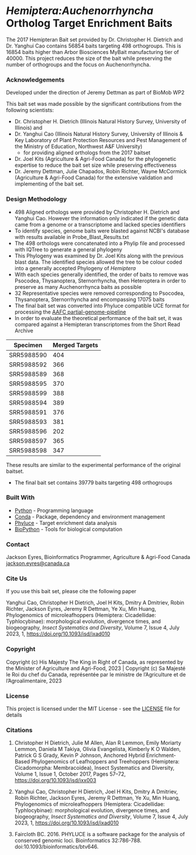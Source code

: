 # *Hemiptera:Auchenorrhyncha* Ortholog Target Enrichment Baits

The 2017 Hemipteran Bait set provided by Dr. Christopher H. Dietrich and Dr. Yanghui Cao contains 56854 baits targeting 498 orthogroups. This is 16854 baits higher than Arbor Biosciences MyBait manufacturing tier of 40000. This project reduces the size of the bait while preserving the number of orthogroups and the focus on Auchenorrhyncha.

### Acknowledgements

Developed under the direction of Jeremy Dettman as part of BioMob WP2

This bait set was made possible by the significant contributions from the following scientists:

- Dr. Christopher H. Dietrich (Illinois Natural History Survey, University of Illinois) and
- Dr. Yanghui Cao (Illinois Natural History Survey, University of Illinois & Key Laboratory of Plant Protection Resources and Pest Management of the Ministry of Education, Northwest A&F University)
  - for providing aligned orthologs from the 2017 baitset
- Dr. Joel Kits (Agriculture & Agri-Food Canada) for the phylogenetic expertise to reduce the bait set size while preserving effectiveness
- Dr. Jeremy Dettman, Julie Chapados, Robin Richter, Wayne McCormick (Agriculture & Agri-Food Canada) for the extensive validation and implementing of the bait set.

### Design Methodology

* 498 Aligned orthologs were provided by Christopher H. Dietrich and Yanghui Cao. However the information only indicated if the genetic data came from a genome or a transcriptome and lacked species identifiers
* To identify species, genome baits were blasted against NCBI's database with results available in Probe_Blast_Results.txt
* The 498 orthologs were concatenated into a Phylip file and processed with IQTree to generate a general phylogeny
* This Phylogeny was examined by Dr. Joel Kits along with the previous blast data. 
The identified species allowed the tree to be colour coded into a generally accepted Phylogeny of *Hemiptera*
* With each species generally identified, the order of baits to remove was Psocodea, Thysanoptera, Sternorrhyncha, then Heteroptera in order to preserve as many Auchenorrhynca baits as possible
* 32 Representative species were removed corresponding to Psocodea, Thysanoptera, Sternorrhyncha and encompassing 17075 baits
* The final bait set was converted into Phyluce compatible UCE format for processing the [AAFC partial-genome-pipeline](https://github.com/AAFC-BICoE/snakemake-partial-genome-pipeline)
* In order to evaluate the theoretical performance of the bait set, it was compared against a Hemipteran transcriptomes from the Short Read Archive

|     Specimen      |     Merged Targets    |
|-------------------|-----------------------|
|     SRR5988590    |     404               |
|     SRR5988592    |     366               |
|     SRR5988589    |     368               |
|     SRR5988595    |     370               |
|     SRR5988599    |     388               |
|     SRR5988594    |     389               |
|     SRR5988591    |     376               |
|     SRR5988593    |     381               |
|     SRR5988596    |     202               |
|     SRR5988597    |     365               |
|     SRR5988598    |     347               |

These results are similar to the experimental performance of the original baitset. 

* The final bait set contains 39779 baits targeting 498 orthogroups 

### Built With

* [Python](https://www.python.org/doc/) - Programming language
* [Conda](https://conda.io/docs/index.html) - Package, dependency and environment management
* [Phyluce](https://phyluce.readthedocs.io/en/latest/index.html) - Target enrichment data analysis
* [BioPython](https://biopython.org/) - Tools for biological computation


### Contact
Jackson Eyres, Bioinformatics Programmer, Agriculture & Agri-Food Canada  
jackson.eyres@canada.ca

### Cite Us

If you use this bait set, please cite the following paper

Yanghui Cao, Christopher H Dietrich, Joel H Kits, Dmitry A Dmitriev, Robin Richter, Jackson Eyres, Jeremy R Dettman, Ye Xu, Min Huang, Phylogenomics of microleafhoppers (Hemiptera: Cicadellidae: Typhlocybinae): morphological evolution, divergence times, and biogeography, *Insect Systematics and Diversity*, Volume 7, Issue 4, July 2023, 1, https://doi.org/10.1093/isd/ixad010

### Copyright

Copyright (c) His Majesty The King in Right of Canada, as represented by the Minister of Agriculture and Agri-Food, 2023 | Copyright (c) Sa Majesté le Roi du chef du Canada, représentée par le ministre de l’Agriculture et de l’Agroalimentaire, 2023

### License

This project is licensed under the MIT License - see the [LICENSE](LICENSE) file for details

### Citations

1. Christopher H Dietrich, Julie M Allen, Alan R Lemmon, Emily Moriarty Lemmon, Daniela M Takiya, Olivia Evangelista, Kimberly K O Walden, Patrick G S Grady, Kevin P Johnson, Anchored Hybrid Enrichment-Based Phylogenomics of Leafhoppers and Treehoppers (Hemiptera: Cicadomorpha: Membracoidea), Insect Systematics and Diversity, Volume 1, Issue 1, October 2017, Pages 57–72, https://doi.org/10.1093/isd/ixx003
   
2. Yanghui Cao, Christopher H Dietrich, Joel H Kits, Dmitry A Dmitriev, Robin Richter, Jackson Eyres, Jeremy R Dettman, Ye Xu, Min Huang, Phylogenomics of microleafhoppers (Hemiptera: Cicadellidae: Typhlocybinae): morphological evolution, divergence times, and biogeography, *Insect Systematics and Diversity*, Volume 7, Issue 4, July 2023, 1, https://doi.org/10.1093/isd/ixad010

3. Faircloth BC. 2016. PHYLUCE is a software package for the analysis of conserved genomic loci. Bioinformatics 32:786-788. doi:10.1093/bioinformatics/btv646.

